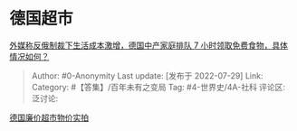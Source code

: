 # 德国超市
[外媒称反俄制裁下生活成本激增，德国中产家庭排队 7 小时领取免费食物，具体情况如何？](https://www.zhihu.com/question/545247174/answer/2598471373)

> Author: #0-Anonymity
> Last update: [发布于 2022-07-29]
> Link:
> Category: #【答集】/百年未有之变局
> Tag: #4-世界史/4A-社科
> 评论区:
> 泛讨论:

[德国廉价超市物价实拍](https://link.zhihu.com/?target=https%3A//b23.tv/ah5wAs9)
